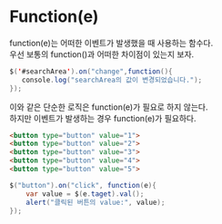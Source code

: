 Function(e)
===

function(e)는 어떠한 이벤트가 발생했을 때 사용하는 함수다.   
우선 보통의 function()과 어떠한 차이점이 있는지 보자.   
```java
$('#searchArea').on("change",function(){
   console.log("searchArea의 값이 변경되었습니다.");
});
```
이와 같은 단순한 로직은 function(e)가 필요로 하지 않는다.  
하지만 이벤트가 발생하는 경우 function(e)가 필요하다.    
```html
<button type="button" value="1">
<button type="button" value="2">
<button type="button" value="3">
<button type="button" value="4">
<button type="button" value="5">
```
```java
$("button").on("click", function(e){
    var value = $(e.taget).val();
    alert("클릭된 버튼의 value:", value);
});
```
